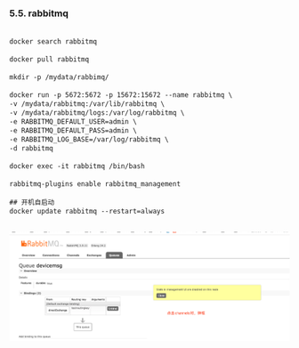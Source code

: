 ### 5.5. rabbitmq

```

docker search rabbitmq

docker pull rabbitmq

mkdir -p /mydata/rabbimq/

docker run -p 5672:5672 -p 15672:15672 --name rabbitmq \
-v /mydata/rabbitmq:/var/lib/rabbitmq \
-v /mydata/rabbitmq/logs:/var/log/rabbitmq \
-e RABBITMQ_DEFAULT_USER=admin \
-e RABBITMQ_DEFAULT_PASS=admin \
-e RABBITMQ_LOG_BASE=/var/log/rabbitmq \
-d rabbitmq

docker exec -it rabbitmq /bin/bash

rabbitmq-plugins enable rabbitmq_management

## 开机自启动
docker update rabbitmq --restart=always


```

![image.png](./rabbitmq.snippet/image/1726243665825.png)